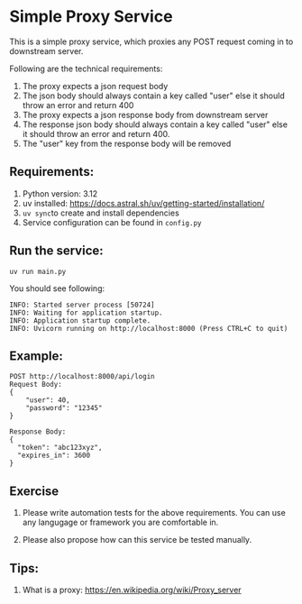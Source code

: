 # Simple Proxy Service

This is a simple proxy service, which proxies any POST request coming in to downstream server.

Following are the technical requirements:

1. The proxy expects a json request body
2. The json body should always contain a key called "user" else it should throw an error and return 400
3. The proxy expects a json response body from downstream server
4. The response json body should always contain a key called "user" else it should throw an error and return 400.
5. The "user" key from the response body will be removed

## Requirements:

1. Python version: 3.12
2. uv installed: https://docs.astral.sh/uv/getting-started/installation/
3. `uv sync`to create and install dependencies
4. Service configuration can be found in `config.py`

## Run the service:

```
uv run main.py
```

You should see following:

```
INFO: Started server process [50724]
INFO: Waiting for application startup.
INFO: Application startup complete.
INFO: Uvicorn running on http://localhost:8000 (Press CTRL+C to quit)
```

## Example:

```
POST http://localhost:8000/api/login
Request Body:
{
    "user": 40,
    "password": "12345"
}

Response Body:
{
  "token": "abc123xyz",
  "expires_in": 3600
}
```

## Exercise

1. Please write automation tests for the above requirements. You can use any langugage or framework you are comfortable in.

2. Please also propose how can this service be tested manually.

## Tips:

1. What is a proxy: https://en.wikipedia.org/wiki/Proxy_server
